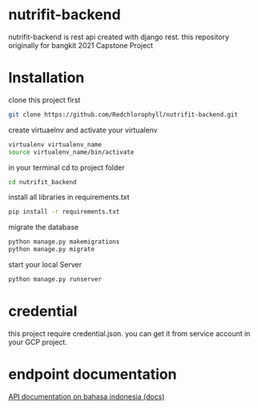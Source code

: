 # nutrifit-backend

nutrifit-backend is rest api created with django rest. this repository originally for bangkit 2021 Capstone Project

# Installation

clone this project first

```bash
git clone https://github.com/Redchlorophyll/nutrifit-backend.git
```

create virtuaelnv and activate your virtualenv

```bash
virtualenv virtualenv_name
source virtualenv_name/bin/activate
```

in your terminal cd to project folder

```bash
cd nutrifit_backend
```

install all libraries in requirements.txt

```bash
pip install -r requirements.txt
```

migrate the database

```bash
python manage.py makemigrations
python manage.py migrate
```

start your local Server

```bash
python manage.py runserver
```

# credential

this project require credential.json. you can get it from service account in your GCP project.

# endpoint documentation

[API documentation on bahasa indonesia (docs)](https://docs.google.com/document/d/1EeH0tcAX-J_keGM-7HH-Pztz-hrvbwxeh76ZqeRjcnU/edit?usp=sharing)
